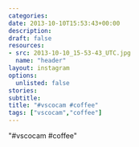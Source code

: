 ```yaml
---
categories:
date: 2013-10-10T15:53:43+00:00
description:
draft: false
resources:
- src: 2013-10-10_15-53-43_UTC.jpg
  name: "header"
layout: instagram
options:
  unlisted: false
stories:
subtitle:
title: "#vscocam #coffee"
tags: ["vscocam","coffee"]
---
```


"#vscocam #coffee"
